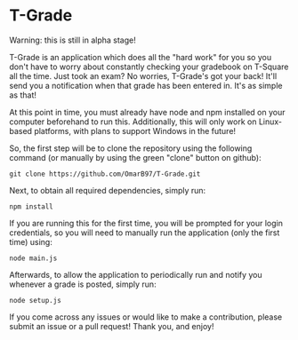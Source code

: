 # T-Grade

Warning: this is still in alpha stage!

T-Grade is an application which does all the "hard work" for you so you don't have to worry about constantly checking your gradebook on T-Square all the time. Just took an exam? No worries, T-Grade's got your back! It'll send you a notification when that grade has been entered in. It's as simple as that!

At this point in time, you must already have node and npm installed on your computer beforehand to run this. Additionally, this will only work on Linux-based platforms, with plans to support Windows in the future!

So, the first step will be to clone the repository using the following command (or manually by using the green "clone" button on github):

    git clone https://github.com/OmarB97/T-Grade.git

Next, to obtain all required dependencies, simply run:

    npm install
    
If you are running this for the first time, you will be prompted for your login credentials, so you will need to manually run the application (only the first time) using:

    node main.js

Afterwards, to allow the application to periodically run and notify you whenever a grade is posted, simply run:

    node setup.js


If you come across any issues or would like to make a contribution, please submit an issue or a pull request! Thank you, and enjoy!
